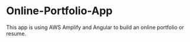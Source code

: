 # Online-Portfolio-App
This app is using AWS Amplify and Angular to build an online portfolio or resume.
